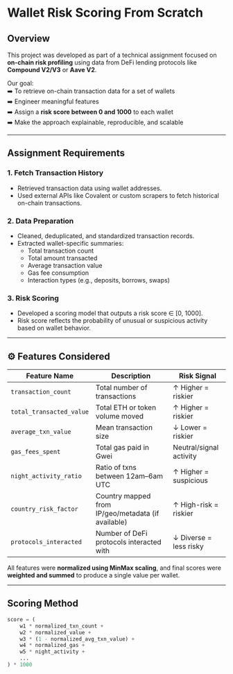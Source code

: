 # Wallet Risk Scoring From Scratch

## Overview

This project was developed as part of a technical assignment focused on **on-chain risk profiling** using data from DeFi lending protocols like **Compound V2/V3** or **Aave V2**.

Our goal:  
➡️ To retrieve on-chain transaction data for a set of wallets  
➡️ Engineer meaningful features  
➡️ Assign a **risk score between 0 and 1000** to each wallet  
➡️ Make the approach explainable, reproducible, and scalable

---

## Assignment Requirements

### 1. **Fetch Transaction History**
- Retrieved transaction data using wallet addresses.
- Used external APIs like Covalent or custom scrapers to fetch historical on-chain transactions.

### 2. **Data Preparation**
- Cleaned, deduplicated, and standardized transaction records.
- Extracted wallet-specific summaries:
  - Total transaction count
  - Total amount transacted
  - Average transaction value
  - Gas fee consumption
  - Interaction types (e.g., deposits, borrows, swaps)

### 3. **Risk Scoring**
- Developed a scoring model that outputs a risk score ∈ [0, 1000].
- Risk score reflects the probability of unusual or suspicious activity based on wallet behavior.

---

## ⚙️ Features Considered

| Feature Name              | Description                                           | Risk Signal            |
|---------------------------|-------------------------------------------------------|-------------------------|
| `transaction_count`       | Total number of transactions                         | ↑ Higher = riskier      |
| `total_transacted_value`  | Total ETH or token volume moved                      | ↑ Higher = riskier      |
| `average_txn_value`       | Mean transaction size                                | ↓ Lower = riskier       |
| `gas_fees_spent`          | Total gas paid in Gwei                               | Neutral/signal activity |
| `night_activity_ratio`    | Ratio of txns between 12am–6am UTC                   | ↑ Higher = suspicious   |
| `country_risk_factor`     | Country mapped from IP/geo/metadata (if available)   | ↑ High-risk = riskier   |
| `protocols_interacted`    | Number of DeFi protocols interacted with             | ↓ Diverse = less risky  |

All features were **normalized using MinMax scaling**, and final scores were **weighted and summed** to produce a single value per wallet.

---

## Scoring Method

```python
score = (
    w1 * normalized_txn_count +
    w2 * normalized_value +
    w3 * (1 - normalized_avg_txn_value) +
    w4 * normalized_gas +
    w5 * night_activity +
    ...
) * 1000
